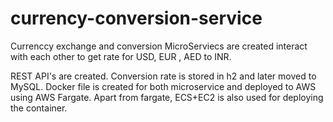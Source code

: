 # currency-conversion-service

Currenccy exchange and conversion MicroServiecs are created interact with each other to get rate for USD, EUR , AED to INR. 

 REST API's are created.
Conversion rate is stored in h2 and later moved to MySQL.
Docker file is created for both microservice and deployed to AWS using AWS Fargate.
Apart from fargate, ECS+EC2 is also used for deploying the container.
